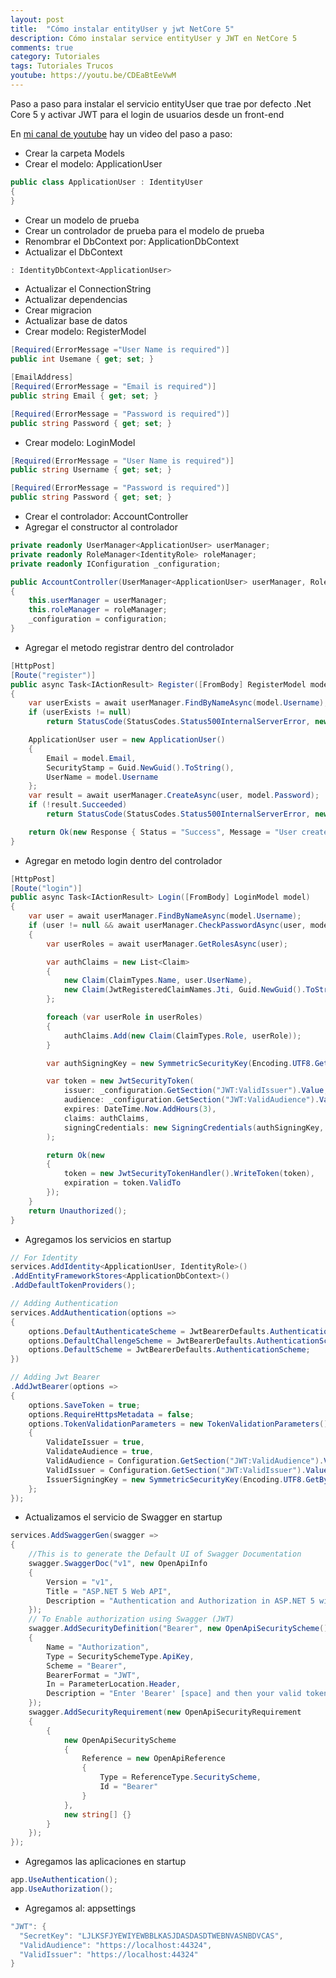 ```yaml
---
layout: post
title:  "Cómo instalar entityUser y jwt NetCore 5"
description: Cómo instalar service entityUser y JWT en NetCore 5
comments: true
category: Tutoriales
tags: Tutoriales Trucos
youtube: https://youtu.be/CDEaBtEeVwM
---
```

Paso a paso para instalar el servicio entityUser que trae por defecto .Net Core 5 y activar JWT para el login de usuarios desde un front-end

En <a target="_blank" href="{{ page.youtube }}">mi canal de youtube</a> hay un video del paso a paso:

- Crear la carpeta Models
- Crear el modelo: ApplicationUser
```C#
public class ApplicationUser : IdentityUser
{
}
```
- Crear un modelo de prueba
- Crear un controlador de prueba para el modelo de prueba
- Renombrar el DbContext por: ApplicationDbContext
- Actualizar el DbContext

```C#
: IdentityDbContext<ApplicationUser>
```

- Actualizar el ConnectionString
- Actualizar dependencias
- Crear migracion
- Actualizar base de datos
- Crear modelo: RegisterModel

```C#
[Required(ErrorMessage ="User Name is required")]
public int Usemane { get; set; }

[EmailAddress]
[Required(ErrorMessage = "Email is required")]
public string Email { get; set; }

[Required(ErrorMessage = "Password is required")]
public string Password { get; set; }
```

- Crear modelo: LoginModel

```C#
[Required(ErrorMessage = "User Name is required")]
public string Username { get; set; }

[Required(ErrorMessage = "Password is required")]
public string Password { get; set; }
```

- Crear el controlador: AccountController
- Agregar el constructor al controlador

```C#
private readonly UserManager<ApplicationUser> userManager;
private readonly RoleManager<IdentityRole> roleManager;
private readonly IConfiguration _configuration;

public AccountController(UserManager<ApplicationUser> userManager, RoleManager<IdentityRole> roleManager, IConfiguration configuration)
{
    this.userManager = userManager;
    this.roleManager = roleManager;
    _configuration = configuration;
}
```

- Agregar el metodo registrar dentro del controlador

```C#
[HttpPost]
[Route("register")]
public async Task<IActionResult> Register([FromBody] RegisterModel model)
{
    var userExists = await userManager.FindByNameAsync(model.Username);
    if (userExists != null)
        return StatusCode(StatusCodes.Status500InternalServerError, new Response { Status = "Error", Message = "User already exists!" });

    ApplicationUser user = new ApplicationUser()
    {
        Email = model.Email,
        SecurityStamp = Guid.NewGuid().ToString(),
        UserName = model.Username
    };
    var result = await userManager.CreateAsync(user, model.Password);
    if (!result.Succeeded)
        return StatusCode(StatusCodes.Status500InternalServerError, new Response { Status = "Error", Message = "User creation failed! Please check user details and try again." });

    return Ok(new Response { Status = "Success", Message = "User created successfully!" });
}
```

- Agregar en metodo login dentro del controlador

```C#
[HttpPost]
[Route("login")]
public async Task<IActionResult> Login([FromBody] LoginModel model)
{
    var user = await userManager.FindByNameAsync(model.Username);
    if (user != null && await userManager.CheckPasswordAsync(user, model.Password))
    {
        var userRoles = await userManager.GetRolesAsync(user);

        var authClaims = new List<Claim>
        {
            new Claim(ClaimTypes.Name, user.UserName),
            new Claim(JwtRegisteredClaimNames.Jti, Guid.NewGuid().ToString()),
        };

        foreach (var userRole in userRoles)
        {
            authClaims.Add(new Claim(ClaimTypes.Role, userRole));
        }

        var authSigningKey = new SymmetricSecurityKey(Encoding.UTF8.GetBytes(_configuration["JWT:SecretKey"]));

        var token = new JwtSecurityToken(
            issuer: _configuration.GetSection("JWT:ValidIssuer").Value,
            audience: _configuration.GetSection("JWT:ValidAudience").Value,
            expires: DateTime.Now.AddHours(3),
            claims: authClaims,
            signingCredentials: new SigningCredentials(authSigningKey, SecurityAlgorithms.HmacSha256)
        );

        return Ok(new
        {
            token = new JwtSecurityTokenHandler().WriteToken(token),
            expiration = token.ValidTo
        });
    }
    return Unauthorized();
}
```

- Agregamos los servicios en startup

```C#
// For Identity
services.AddIdentity<ApplicationUser, IdentityRole>()
.AddEntityFrameworkStores<ApplicationDbContext>()
.AddDefaultTokenProviders();

// Adding Authentication
services.AddAuthentication(options =>
{
    options.DefaultAuthenticateScheme = JwtBearerDefaults.AuthenticationScheme;
    options.DefaultChallengeScheme = JwtBearerDefaults.AuthenticationScheme;
    options.DefaultScheme = JwtBearerDefaults.AuthenticationScheme;
})

// Adding Jwt Bearer
.AddJwtBearer(options =>
{
    options.SaveToken = true;
    options.RequireHttpsMetadata = false;
    options.TokenValidationParameters = new TokenValidationParameters()
    {
        ValidateIssuer = true,
        ValidateAudience = true,
        ValidAudience = Configuration.GetSection("JWT:ValidAudience").Value,
        ValidIssuer = Configuration.GetSection("JWT:ValidIssuer").Value,
        IssuerSigningKey = new SymmetricSecurityKey(Encoding.UTF8.GetBytes(Configuration.GetSection("JWT:SecretKey").Value))
    };
});
```

- Actualizamos el servicio de Swagger en startup

```C#
services.AddSwaggerGen(swagger =>
{
    //This is to generate the Default UI of Swagger Documentation
    swagger.SwaggerDoc("v1", new OpenApiInfo
    {
        Version = "v1",
        Title = "ASP.NET 5 Web API",
        Description = "Authentication and Authorization in ASP.NET 5 with JWT and Swagger"
    });
    // To Enable authorization using Swagger (JWT)
    swagger.AddSecurityDefinition("Bearer", new OpenApiSecurityScheme()
    {
        Name = "Authorization",
        Type = SecuritySchemeType.ApiKey,
        Scheme = "Bearer",
        BearerFormat = "JWT",
        In = ParameterLocation.Header,
        Description = "Enter 'Bearer' [space] and then your valid token in the text input below.\r\n\r\nExample: \"Bearer eyJhbGciOiJIUzI1NiIsInR5cCI6IkpXVCJ9\"",
    });
    swagger.AddSecurityRequirement(new OpenApiSecurityRequirement
    {
        {
            new OpenApiSecurityScheme
            {
                Reference = new OpenApiReference
                {
                    Type = ReferenceType.SecurityScheme,
                    Id = "Bearer"
                }
            },
            new string[] {}
        }
    });
});
```

- Agregamos las aplicaciones en startup

```C#
app.UseAuthentication();
app.UseAuthorization();
```

- Agregamos al: appsettings

```C#
"JWT": {
  "SecretKey": "LJLKSFJYEWIYEWBBLKASJDASDASDTWEBNVASNBDVCAS",
  "ValidAudience": "https://localhost:44324",
  "ValidIssuer": "https://localhost:44324"
}
```

